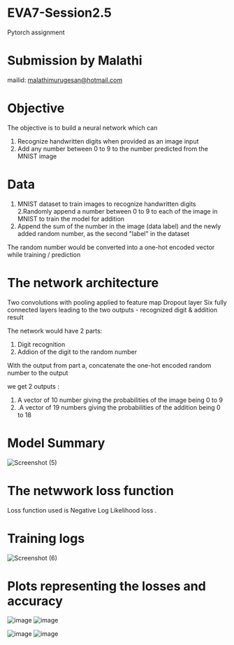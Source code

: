 # EVA7-Session2.5
Pytorch assignment

# Submission by Malathi

mailid: malathimurugesan@hotmail.com


# Objective
The objective is to build a neural network which can

1. Recognize handwritten digits when provided as an image input
2. Add any number between 0 to 9 to the number predicted from the MNIST image

# Data

1. MNIST dataset to train images to recognize handwritten digits
2.Randomly append a number between 0 to 9 to each of the image in MNIST to train the model for addition
3. Append the sum of the number in the image (data label) and the newly added random number, as the second "label" in the dataset

The random number would be converted into a one-hot encoded vector while training / prediction

# The network architecture

Two convolutions with pooling applied to feature map
Dropout layer
Six fully connected layers leading to the two outputs - recognized digit & addition result

The network would have 2 parts: 
1. Digit recognition
2. Addion of the digit to the random number

With the output from part a, concatenate the one-hot encoded random number to the output

we get 2 outputs : 

1. A vector of 10 number giving the probabilities of the image being 0 to 9
2. .A vector of 19 numbers giving the probabilities of the addition being 0 to 18

# Model Summary

![Screenshot (5)](https://user-images.githubusercontent.com/91079217/137569411-5e31e1da-a7e1-4c62-8536-68c1a09db162.png)


# The netwwork loss function

Loss function used is Negative Log Likelihood loss .

# Training logs

![Screenshot (6)](https://user-images.githubusercontent.com/91079217/137569417-4126daa3-c6e3-4506-84d7-8312f6befab9.png)

# Plots representing the losses and accuracy

![image](https://user-images.githubusercontent.com/91079217/137569084-166983b9-f87f-4021-bc2d-2487de1d4067.png)
![image](https://user-images.githubusercontent.com/91079217/137569146-5e715e8e-5251-44c0-b710-f9f76c96d962.png)

![image](https://user-images.githubusercontent.com/91079217/137569175-813606e6-d960-4ab4-9f5b-c938d92e9e77.png)
![image](https://user-images.githubusercontent.com/91079217/137569193-e1aea8e6-e17c-43cb-98c3-69509e074c85.png)






